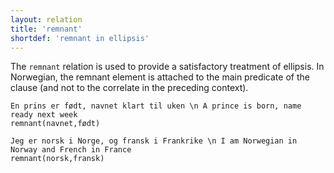 ```yaml
---
layout: relation
title: 'remnant'
shortdef: 'remnant in ellipsis'
---
```


The `remnant` relation is used to provide a satisfactory treatment of ellipsis. In Norwegian, the remnant element is attached to the main predicate of the clause (and not to the correlate in the preceding context).

~~~ sdparse
En prins er født, navnet klart til uken \n A prince is born, name ready next week
remnant(navnet,født)
~~~

~~~ sdparse
Jeg er norsk i Norge, og fransk i Frankrike \n I am Norwegian in Norway and French in France
remnant(norsk,fransk)
~~~
